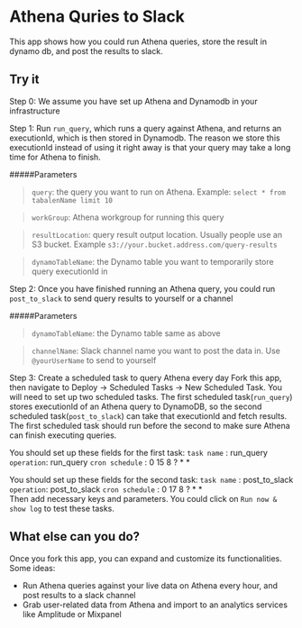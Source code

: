 # Athena Quries to Slack

This app shows how you could run Athena queries, store the result in dynamo db, and post the results to slack.

## Try it

Step 0: We assume you have set up Athena and Dynamodb in your infrastructure

Step 1: Run `run_query`, which runs a query against Athena, and returns an executionId, which is then stored in Dynamodb. The reason we store this executionId instead of using it right away is that your query may take a long time for Athena to finish.

#####Parameters

> `query`: the query you want to run on Athena. Example: `select * from tabalenName limit 10`

> `workGroup`: Athena workgroup for running this query

> `resultLocation`: query result output location. Usually people use an S3 bucket. Example `s3://your.bucket.address.com/query-results`

> `dynamoTableName`: the Dynamo table you want to temporarily store query executionId in

Step 2: Once you have finished running an Athena query, you could run `post_to_slack` to send query results to yourself or a channel

#####Parameters

> `dynamoTableName`: the Dynamo table same as above

> `channelName`: Slack channel name you want to post the data in. Use `@yourUserName` to send to yourself

Step 3: Create a scheduled task to query Athena every day
Fork this app, then navigate to Deploy -> Scheduled Tasks -> New Scheduled Task.
You will need to set up two scheduled tasks. The first scheduled task(`run_query`) stores executionId of an Athena query to DynamoDB, so the second scheduled task(`post_to_slack`) can take that executionId and fetch results. The first scheduled task should run before the second to make sure Athena can finish executing queries.

You should set up these fields for the first task:
`task name` : run_query
`operation`: run_query
`cron schedule` : 0 15 8 ? \* \*

You should set up these fields for the second task:
`task name` : post_to_slack
`operation`: post_to_slack
`cron schedule` : 0 17 8 ? \* \*  
Then add necessary keys and parameters. You could click on `Run now & show log` to test these tasks.

## What else can you do?

Once you fork this app, you can expand and customize its functionalities. Some ideas:

- Run Athena queries against your live data on Athena every hour, and post results to a slack channel
- Grab user-related data from Athena and import to an analytics services like Amplitude or Mixpanel
